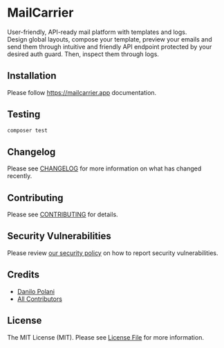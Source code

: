 # MailCarrier

User-friendly, API-ready mail platform with templates and logs.  
Design global layouts, compose your template, preview your emails and send them through intuitive and friendly API endpoint protected by your desired auth guard. Then, inspect them through logs.

## Installation

Please follow https://mailcarrier.app documentation.

## Testing

```bash
composer test
```

## Changelog

Please see [CHANGELOG](CHANGELOG.md) for more information on what has changed recently.

## Contributing

Please see [CONTRIBUTING](https://github.com/mailcarrierapp/.github/blob/master/CONTRIBUTING.md) for details.

## Security Vulnerabilities

Please review [our security policy](../../security/policy) on how to report security vulnerabilities.

## Credits

- [Danilo Polani](https://github.com/danilopolani)
- [All Contributors](../../contributors)

## License

The MIT License (MIT). Please see [License File](LICENSE.md) for more information.
